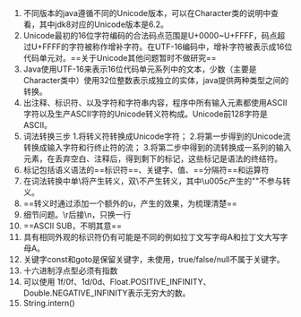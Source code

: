 
1. 不同版本的java遵循不同的Unicode版本，可以在Character类的说明中查看，其中jdk8对应的Unicode版本是6.2。
2. Unicode最初的16位字符编码的合法码点范围是U+0000~U+FFFF，码点超过U+FFFF的字符被称作增补字符。在UTF-16编码中，增补字符被表示成16位代码单元对。==关于Unicode其他问题暂时不做研究==
3. Java使用UTF-16来表示16位代码单元系列中的文本，少数（主要是Character类中）使用32位整数表示成独立的实体，java提供两种类型之间的转换。
4. 出注释、标识符、以及字符和字符串内容，程序中所有输入元素都使用ASCII字符以及生产ASCII字符的Unicode转义符构成。Unicode前128字符是ASCII。
5. 词法转换三步
1.将转义符转换成Unicode字符；
2.将第一步得到的Unicode流转换成输入字符和行终止符的流；
3.将第二步中得到的流转换成一系列的输入元素，在丢弃空白、注释后，得到剩下的标记，这些标记是语法的终结符。
6. 标记包括语义语法的==标识符==、关键字、值、==分隔符==和运算符
7. 在词法转换中单\将产生转义，双\\不产生转义，其中\u005c产生的"\"不参与转义。
8. ==转义时通过添加一个额外的u，产生的效果，为梳理清楚==
9. 细节问题。\r后接\n，只换一行
10. ==ASCII SUB，不明其意==
11. 具有相同外观的标识符仍有可能是不同的例如拉丁文写字母A和拉丁文大写字母A。
12. 关键字const和goto是保留关键字，未使用，true/false/null不属于关键字。
13. 十六进制浮点型必须有指数
14. 可以使用 1f/0f、1d/0d、Float.POSITIVE_INFINITY、Double.NEGATIVE_INFINITY表示无穷大的数。
15. String.intern()